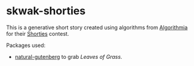 # skwak-shorties #

This is a generative short story created using algorithms from [Algorithmia](https://algorithmia.com/) for their [Shorties](https://github.com/algorithmiaio/shorties) contest.

Packages used:
* [natural-gutenberg](https://www.npmjs.com/package/natural-gutenberg) to grab *Leaves of Grass*.
